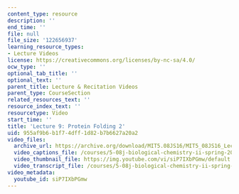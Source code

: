 ```yaml
---
content_type: resource
description: ''
end_time: ''
file: null
file_size: '122656937'
learning_resource_types:
- Lecture Videos
license: https://creativecommons.org/licenses/by-nc-sa/4.0/
ocw_type: ''
optional_tab_title: ''
optional_text: ''
parent_title: Lecture & Recitation Videos
parent_type: CourseSection
related_resources_text: ''
resource_index_text: ''
resourcetype: Video
start_time: ''
title: 'Lecture 9: Protein Folding 2'
uid: 955af9b6-b1f7-4dff-1d82-b7b6627a20a2
video_files:
  archive_url: https://archive.org/download/MIT5.08JS16/MIT5_08JS16_Lecture_09_300k.mp4
  video_captions_file: /courses/5-08j-biological-chemistry-ii-spring-2016/713fbb0c99c2576a928cd5b6a73443fe_siP7IXbPGmw.vtt
  video_thumbnail_file: https://img.youtube.com/vi/siP7IXbPGmw/default.jpg
  video_transcript_file: /courses/5-08j-biological-chemistry-ii-spring-2016/192c2ce1a4d3c2af740033cb31449c46_siP7IXbPGmw.pdf
video_metadata:
  youtube_id: siP7IXbPGmw
---
```

